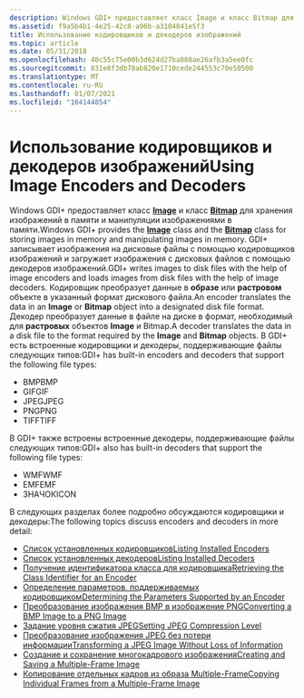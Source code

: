 ```yaml
---
description: Windows GDI+ предоставляет класс Image и класс Bitmap для хранения изображений в памяти и манипуляции изображениями в памяти.
ms.assetid: f9a5b4b1-4e25-42c8-a96b-a3104841e5f3
title: Использование кодировщиков и декодеров изображений
ms.topic: article
ms.date: 05/31/2018
ms.openlocfilehash: 40c55c75e00b3d624d27ba888ae26afb3a5ee0fc
ms.sourcegitcommit: 831e8f3db78ab820e1710cede244553c70e50500
ms.translationtype: MT
ms.contentlocale: ru-RU
ms.lasthandoff: 01/07/2021
ms.locfileid: "104144854"
---
```

# <a name="using-image-encoders-and-decoders"></a><span data-ttu-id="b9fe2-103">Использование кодировщиков и декодеров изображений</span><span class="sxs-lookup"><span data-stu-id="b9fe2-103">Using Image Encoders and Decoders</span></span>

<span data-ttu-id="b9fe2-104">Windows GDI+ предоставляет класс [**Image**](/windows/desktop/api/gdiplusheaders/nl-gdiplusheaders-image) и класс [**Bitmap**](/windows/desktop/api/gdiplusheaders/nl-gdiplusheaders-bitmap) для хранения изображений в памяти и манипуляции изображениями в памяти.</span><span class="sxs-lookup"><span data-stu-id="b9fe2-104">Windows GDI+ provides the [**Image**](/windows/desktop/api/gdiplusheaders/nl-gdiplusheaders-image) class and the [**Bitmap**](/windows/desktop/api/gdiplusheaders/nl-gdiplusheaders-bitmap) class for storing images in memory and manipulating images in memory.</span></span> <span data-ttu-id="b9fe2-105">GDI+ записывает изображения на дисковые файлы с помощью кодировщиков изображений и загружает изображения с дисковых файлов с помощью декодеров изображений.</span><span class="sxs-lookup"><span data-stu-id="b9fe2-105">GDI+ writes images to disk files with the help of image encoders and loads images from disk files with the help of image decoders.</span></span> <span data-ttu-id="b9fe2-106">Кодировщик преобразует данные в **образе** или **растровом** объекте в указанный формат дискового файла.</span><span class="sxs-lookup"><span data-stu-id="b9fe2-106">An encoder translates the data in an **Image** or **Bitmap** object into a designated disk file format.</span></span> <span data-ttu-id="b9fe2-107">Декодер преобразует данные в файле на диске в формат, необходимый для **растровых** объектов **Image** и Bitmap.</span><span class="sxs-lookup"><span data-stu-id="b9fe2-107">A decoder translates the data in a disk file to the format required by the **Image** and **Bitmap** objects.</span></span> <span data-ttu-id="b9fe2-108">В GDI+ есть встроенные кодировщики и декодеры, поддерживающие файлы следующих типов:</span><span class="sxs-lookup"><span data-stu-id="b9fe2-108">GDI+ has built-in encoders and decoders that support the following file types:</span></span>

-   <span data-ttu-id="b9fe2-109">BMP</span><span class="sxs-lookup"><span data-stu-id="b9fe2-109">BMP</span></span>
-   <span data-ttu-id="b9fe2-110">GIF</span><span class="sxs-lookup"><span data-stu-id="b9fe2-110">GIF</span></span>
-   <span data-ttu-id="b9fe2-111">JPEG</span><span class="sxs-lookup"><span data-stu-id="b9fe2-111">JPEG</span></span>
-   <span data-ttu-id="b9fe2-112">PNG</span><span class="sxs-lookup"><span data-stu-id="b9fe2-112">PNG</span></span>
-   <span data-ttu-id="b9fe2-113">TIFF</span><span class="sxs-lookup"><span data-stu-id="b9fe2-113">TIFF</span></span>

<span data-ttu-id="b9fe2-114">В GDI+ также встроены встроенные декодеры, поддерживающие файлы следующих типов:</span><span class="sxs-lookup"><span data-stu-id="b9fe2-114">GDI+ also has built-in decoders that support the following file types:</span></span>

-   <span data-ttu-id="b9fe2-115">WMF</span><span class="sxs-lookup"><span data-stu-id="b9fe2-115">WMF</span></span>
-   <span data-ttu-id="b9fe2-116">EMF</span><span class="sxs-lookup"><span data-stu-id="b9fe2-116">EMF</span></span>
-   <span data-ttu-id="b9fe2-117">ЗНАЧОК</span><span class="sxs-lookup"><span data-stu-id="b9fe2-117">ICON</span></span>

<span data-ttu-id="b9fe2-118">В следующих разделах более подробно обсуждаются кодировщики и декодеры:</span><span class="sxs-lookup"><span data-stu-id="b9fe2-118">The following topics discuss encoders and decoders in more detail:</span></span>

-   [<span data-ttu-id="b9fe2-119">Список установленных кодировщиков</span><span class="sxs-lookup"><span data-stu-id="b9fe2-119">Listing Installed Encoders</span></span>](-gdiplus-listing-installed-encoders-use.md)
-   [<span data-ttu-id="b9fe2-120">Список установленных декодеров</span><span class="sxs-lookup"><span data-stu-id="b9fe2-120">Listing Installed Decoders</span></span>](-gdiplus-listing-installed-decoders-use.md)
-   [<span data-ttu-id="b9fe2-121">Получение идентификатора класса для кодировщика</span><span class="sxs-lookup"><span data-stu-id="b9fe2-121">Retrieving the Class Identifier for an Encoder</span></span>](-gdiplus-retrieving-the-class-identifier-for-an-encoder-use.md)
-   [<span data-ttu-id="b9fe2-122">Определение параметров, поддерживаемых кодировщиком</span><span class="sxs-lookup"><span data-stu-id="b9fe2-122">Determining the Parameters Supported by an Encoder</span></span>](-gdiplus-determining-the-parameters-supported-by-an-encoder-use.md)
-   [<span data-ttu-id="b9fe2-123">Преобразование изображения BMP в изображение PNG</span><span class="sxs-lookup"><span data-stu-id="b9fe2-123">Converting a BMP Image to a PNG Image</span></span>](-gdiplus-converting-a-bmp-image-to-a-png-image-use.md)
-   [<span data-ttu-id="b9fe2-124">Задание уровня сжатия JPEG</span><span class="sxs-lookup"><span data-stu-id="b9fe2-124">Setting JPEG Compression Level</span></span>](-gdiplus-setting-jpeg-compression-level-use.md)
-   [<span data-ttu-id="b9fe2-125">Преобразование изображения JPEG без потери информации</span><span class="sxs-lookup"><span data-stu-id="b9fe2-125">Transforming a JPEG Image Without Loss of Information</span></span>](-gdiplus-transforming-a-jpeg-image-without-loss-of-information-use.md)
-   [<span data-ttu-id="b9fe2-126">Создание и сохранение многокадрового изображения</span><span class="sxs-lookup"><span data-stu-id="b9fe2-126">Creating and Saving a Multiple-Frame Image</span></span>](-gdiplus-creating-and-saving-a-multiple-frame-image-use.md)
-   [<span data-ttu-id="b9fe2-127">Копирование отдельных кадров из образа Multiple-Frame</span><span class="sxs-lookup"><span data-stu-id="b9fe2-127">Copying Individual Frames from a Multiple-Frame Image</span></span>](-gdiplus-copying-individual-frames-from-a-multiple-frame-image-use.md)

 

 



